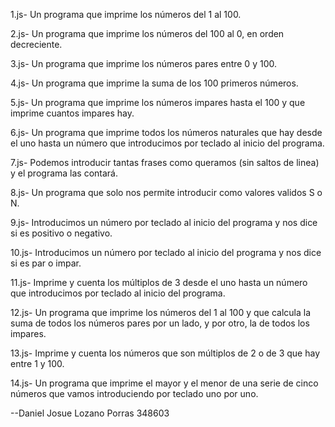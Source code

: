 1.js- Un programa que imprime los números del 1 al 100.

2.js- Un programa que imprime los números del 100 al 0, en orden decreciente.

3.js- Un programa que imprime los números pares entre 0 y 100.

4.js- Un programa que imprime la suma de los 100 primeros números.

5.js- Un programa que imprime los números impares hasta el 100 y que imprime cuantos impares hay.

6.js- Un programa que imprime todos los números naturales que hay desde el uno hasta un número que introducimos por teclado al inicio del programa.

7.js- Podemos introducir tantas frases como queramos (sin saltos de linea) y el programa las contará.

8.js- Un programa que solo nos permite introducir como valores validos S o N.

9.js- Introducimos un número por teclado al inicio del programa y nos dice si es positivo o negativo.

10.js- Introducimos un número por teclado al inicio del programa y nos dice si es par o impar.

11.js- Imprime y cuenta los múltiplos de 3 desde el uno hasta un número que introducimos por teclado al inicio del programa.

12.js- Un programa que imprime los números del 1 al 100 y que calcula la suma de todos los números pares por un lado, y por otro, la de todos los impares.

13.js- Imprime y cuenta los números que son múltiplos de 2 o de 3 que hay entre 1 y 100.

14.js- Un programa que imprime el mayor y el menor de una serie de cinco números que vamos introduciendo por teclado uno por uno.


--Daniel Josue Lozano Porras 348603
